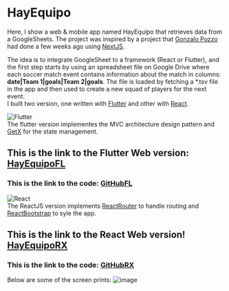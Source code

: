 # HayEquipo
Here, I show a web & mobile app named HayEquipo that retrieves data from a GoogleSheets. The project was inspired by a project that [Gonzalo Pozzo](https://links.gonzalopozzo.com/) had done a few weeks ago using [NextJS](https://nextjs.org/). 

The idea is to integrate GoogleSheet to a framework (React or Flutter), and the first step starts by using an spreadsheet file on Google Drive where each soccer match event contains information about the match in columns: **date|Team 1|goals|Team 2|goals**. The file is  loaded by fetching a *.tsv file in the app and then used to create a new squad of players for the next event.<br/>
I built two version, one written with [Flutter](https://flutter.dev/) and other with [React](https://reactjs.org/).

![Flutter](https://img.shields.io/badge/Flutter-_-48c0f8?style=for-the-badge&logo=flutter&logoColor=5dccfc)<br/>
The flutter version implementes the MVC architecture design pattern and [GetX](https://pub.dev/packages/get) for the state management.
## This is the link to the Flutter Web version: [HayEquipoFL](https://silver-dasik-467ca5.netlify.app) 
### This is the link to the code: [GitHubFL](https://github.com/fersilva362/GSheetFlutter)
![React](https://img.shields.io/badge/React-_-05d6f6?style=for-the-badge&logo=react)<br/>
The ReactJS version implements [ReactRouter](https://reactrouter.com/en/main) to handle routing and [ReactBootstrap](https://react-bootstrap.netlify.app/) to syle the app.
## This is the link to the React Web version! [HayEquipoRX](https://sensational-shortbread-90a9f1.netlify.app/armar-equipo)
### This is the link to the code: [GitHubRX](https://github.com/fersilva362/GSheetReact)
Below are some of the screen prints:
![image](https://github.com/fersilva362/GSheetFlutter/assets/78646102/d76b2c08-d19f-4e75-8d52-bf765fd59cc2)

